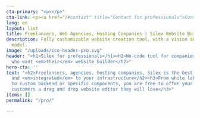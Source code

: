 ```yaml
---
cta-primary: "<p></p>"
cta-link: <p><a href="/#contact" title="Contact for professionals">Contact Silex Founder</a></p>
lang: en
layout: list
title: Freelancers, Web Agencies, Hosting Companies | Silex Website Builder
description: Fully customizable website creation tool, with a vision and a great business
  model.
image: "/uploads/ico-header-pro.svg"
header: "<h1>Silex for professionals</h1><h2>No-code tool for companies and freelancers
  who want <em>their</em> website builder</h2>"
hero-cta: ''
text: "<h2>Freelancers, agencies, hosting companies, Silex is the best at being <em>customised</em>
  and <em>integrated</em> to your infrastructure</h2><h3>From white label features
  to custom backend or specific components, you are free to offer your designers or
  customers a drag and drop website editor they will love</h3>"
items: []
permalink: "/pro/"

---
```

